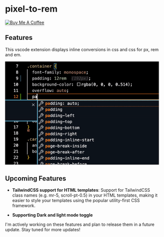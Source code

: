 # pixel-to-rem

<a href="https://www.buymeacoffee.com/riethmue" target="_blank"><img src="https://www.buymeacoffee.com/assets/img/custom_images/orange_img.png" alt="Buy Me A Coffee" style="height: 41px !important;width: 174px !important;box-shadow: 0px 3px 2px 0px rgba(190, 190, 190, 0.5) !important;-webkit-box-shadow: 0px 3px 2px 0px rgba(190, 190, 190, 0.5) !important;" ></a>

## Features

This vscode extension displays inline conversions in css and css for px, rem and em.

![example](https://github.com/riethmue/pixel-to-rem/blob/main/assets/example.gif)

## Upcoming Features

- **TailwindCSS support for HTML templates**: Support for TailwindCSS class names (e.g. mr-5, scroll-pt-0.5) in your HTML templates, making it easier to style your templates using the popular utility-first CSS framework.

- **Supporting Dark and light mode toggle**

I'm actively working on these features and plan to release them in a future update. Stay tuned for more updates!

